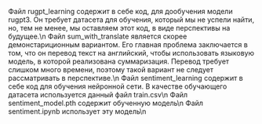 Файл rugpt_learning содержит в себе код, для дообучения модели rugpt3. Он требует датасета для обучения, который мы не успели найти, но, тем не менее, мы оставляем этот код, в виде перспективы на будущее.\n
Файл sum_with_translate является скорее демонстариционным вариантом. Его главная проблема заключается в том, что он перевод текст на английский, чтобы использовать языковую модель, в которой реализована суммаризация. Перевод требует слишком много времени, поэтому такой вариант не следует рассматривать в перспективе.\n
Файл sentiment_learning содержит в себе код для обучения нейронной сети. В качестве обучающего датасета используется данный файл train.csv\n
Файл sentiment_model.pth содержит обученную модель\n
Файл sentiment.ipynb использует эту модель\n
